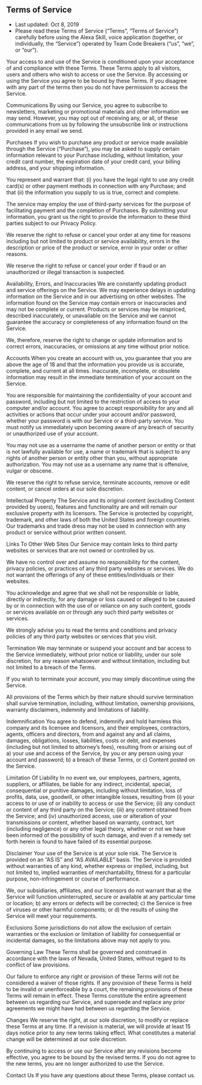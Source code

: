 ## Terms of Service
* Last updated: Oct 8, 2019
* Please read these Terms of Service (“Terms”, “Terms of Service”) carefully before using the Alexa Skill, voice application (together, or individually, the “Service”) operated by Team Code Breakers (“us”, “we”, or “our”).

Your access to and use of the Service is conditioned upon your acceptance of and compliance with these Terms. These Terms apply to all visitors, users and others who wish to access or use the Service. By accessing or using the Service you agree to be bound by these Terms. If you disagree with any part of the terms then you do not have permission to access the Service.

Communications
By using our Service, you agree to subscribe to newsletters, marketing or promotional materials and other information we may send. However, you may opt out of receiving any, or all, of these communications from us by following the unsubscribe link or instructions provided in any email we send.

Purchases
If you wish to purchase any product or service made available through the Service (“Purchase”), you may be asked to supply certain information relevant to your Purchase including, without limitation, your credit card number, the expiration date of your credit card, your billing address, and your shipping information.

You represent and warrant that: (i) you have the legal right to use any credit card(s) or other payment methods in connection with any Purchase; and that (ii) the information you supply to us is true, correct and complete.

The service may employ the use of third-party services for the purpose of facilitating payment and the completion of Purchases. By submitting your information, you grant us the right to provide the information to these third parties subject to our Privacy Policy.

We reserve the right to refuse or cancel your order at any time for reasons including but not limited to product or service availability, errors in the description or price of the product or service, error in your order or other reasons.

We reserve the right to refuse or cancel your order if fraud or an unauthorized or illegal transaction is suspected.

Availability, Errors, and Inaccuracies
We are constantly updating product and service offerings on the Service. We may experience delays in updating information on the Service and in our advertising on other websites. The information found on the Service may contain errors or inaccuracies and may not be complete or current. Products or services may be mispriced, described inaccurately, or unavailable on the Service and we cannot guarantee the accuracy or completeness of any information found on the Service.

We, therefore, reserve the right to change or update information and to correct errors, inaccuracies, or omissions at any time without prior notice.

Accounts
When you create an account with us, you guarantee that you are above the age of 18 and that the information you provide us is accurate, complete, and current at all times. Inaccurate, incomplete, or obsolete information may result in the immediate termination of your account on the Service.

You are responsible for maintaining the confidentiality of your account and password, including but not limited to the restriction of access to your computer and/or account. You agree to accept responsibility for any and all activities or actions that occur under your account and/or password, whether your password is with our Service or a third-party service. You must notify us immediately upon becoming aware of any breach of security or unauthorized use of your account.

You may not use as a username the name of another person or entity or that is not lawfully available for use, a name or trademark that is subject to any rights of another person or entity other than you, without appropriate authorization. You may not use as a username any name that is offensive, vulgar or obscene.

We reserve the right to refuse service, terminate accounts, remove or edit content, or cancel orders at our sole discretion.

Intellectual Property
The Service and its original content (excluding Content provided by users), features and functionality are and will remain our exclusive property with its licensors. The Service is protected by copyright, trademark, and other laws of both the United States and foreign countries. Our trademarks and trade dress may not be used in connection with any product or service without  prior written consent.

Links To Other Web Sites
Our Service may contain links to third party websites or services that are not owned or controlled by us.

We have no control over and assume no responsibility for the content, privacy policies, or practices of any third party websites or services. We do not warrant the offerings of any of these entities/individuals or their websites.

You acknowledge and agree that we shall not be responsible or liable, directly or indirectly, for any damage or loss caused or alleged to be caused by or in connection with the use of or reliance on any such content, goods or services available on or through any such third party websites or services.

We strongly advise you to read the terms and conditions and privacy policies of any third party websites or services that you visit.

Termination
We may terminate or suspend your account and bar access to the Service immediately, without prior notice or liability, under our sole discretion, for any reason whatsoever and without limitation, including but not limited to a breach of the Terms.

If you wish to terminate your account, you may simply discontinue using the Service.

All provisions of the Terms which by their nature should survive termination shall survive termination, including, without limitation, ownership provisions, warranty disclaimers, indemnity and limitations of liability.

Indemnification
You agree to defend, indemnify and hold harmless this company and its licensee and licensors, and their employees, contractors, agents, officers and directors, from and against any and all claims, damages, obligations, losses, liabilities, costs or debt, and expenses (including but not limited to attorney’s fees), resulting from or arising out of a) your use and access of the Service, by you or any person using your account and password; b) a breach of these Terms, or c) Content posted on the Service.

Limitation Of Liability
In no event we, our employees, partners, agents, suppliers, or affiliates, be liable for any indirect, incidental, special, consequential or punitive damages, including without limitation, loss of profits, data, use, goodwill, or other intangible losses, resulting from (i) your access to or use of or inability to access or use the Service; (ii) any conduct or content of any third party on the Service; (iii) any content obtained from the Service; and (iv) unauthorized access, use or alteration of your transmissions or content, whether based on warranty, contract, tort (including negligence) or any other legal theory, whether or not we have been informed of the possibility of such damage, and even if a remedy set forth herein is found to have failed of its essential purpose.

Disclaimer
Your use of the Service is at your sole risk. The Service is provided on an “AS IS” and “AS AVAILABLE” basis. The Service is provided without warranties of any kind, whether express or implied, including, but not limited to, implied warranties of merchantability, fitness for a particular purpose, non-infringement or course of performance.

We, our subsidiaries, affiliates, and our licensors do not warrant that a) the Service will function uninterrupted, secure or available at any particular time or location; b) any errors or defects will be corrected; c) the Service is free of viruses or other harmful components; or d) the results of using the Service will meet your requirements.

Exclusions
Some jurisdictions do not allow the exclusion of certain warranties or the exclusion or limitation of liability for consequential or incidental damages, so the limitations above may not apply to you.

Governing Law
These Terms shall be governed and construed in accordance with the laws of Nevada, United States, without regard to its conflict of law provisions.

Our failure to enforce any right or provision of these Terms will not be considered a waiver of those rights. If any provision of these Terms is held to be invalid or unenforceable by a court, the remaining provisions of these Terms will remain in effect. These Terms constitute the entire agreement between us regarding our Service, and supersede and replace any prior agreements we might have had between us regarding the Service.

Changes
We reserve the right, at our sole discretion, to modify or replace these Terms at any time. If a revision is material, we will provide at least 15 days notice prior to any new terms taking effect. What constitutes a material change will be determined at our sole discretion.

By continuing to access or use our Service after any revisions become effective, you agree to be bound by the revised terms. If you do not agree to the new terms, you are no longer authorized to use the Service.

Contact Us
If you have any questions about these Terms, please contact us.
